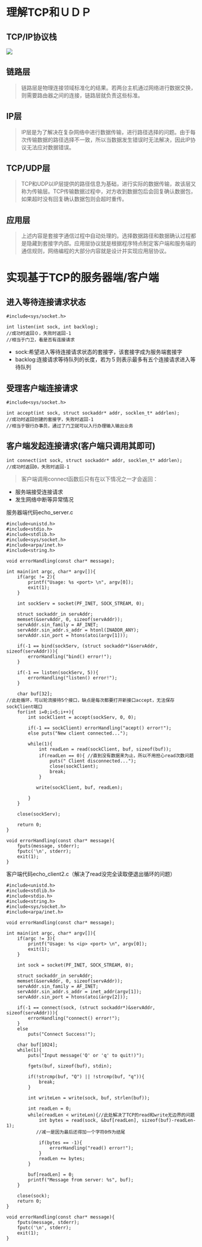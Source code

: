 # 理解TCP和ＵＤＰ
## TCP/IP协议栈
![](https://ooo.0o0.ooo/2017/06/28/5953bb020f227.png)
## 链路层
> 链路层是物理连接领域标准化的结果。若两台主机通过网络进行数据交换，则需要路由器之间的连接，链路层就负责这些标准。
## IP层
> IP层是为了解决在复杂网络中进行数据传输，进行路径选择的问题。由于每次传输数据的路径选择不一致，所以当数据发生错误时无法解决，因此IP协议无法应对数据错误。
## TCP/UDP层
> TCP和UDP以IP层提供的路径信息为基础，进行实际的数据传输，故该层又称为传输层。TCP传输数据过程中，对方收到数据包后会回复确认数据包，如果超时没有回复确认数据包则会超时重传。
## 应用层
> 上述内容是套接字通信过程中自动处理的。选择数据路径和数据确认过程都是隐藏到套接字内部。应用层协议就是根据程序特点制定客户端和服务端的通信规则，网络编程的大部分内容就是设计并实现应用层协议。

# 实现基于TCP的服务器端/客户端
## 进入等待连接请求状态
```
#include<sys/socket.h>

int listen(int sock, int backlog);
//成功时返回０，失败时返回-1
//相当于门卫，看是否有连接请求
```
- sock:希望进入等待连接请求状态的套接字，该套接字成为服务端套接字
- backlog:连接请求等待队列的长度，若为５则表示最多有五个连接请求进入等待队列
## 受理客户端连接请求
```
#include<sys/socket.h>

int accept(int sock, struct sockaddr* addr, socklen_t* addrlen);
//成功时返回创建的套接字，失败时返回-1
//相当于银行办事员，通过了门卫就可以入行办理输入输出业务
```
## 客户端发起连接请求(客户端只调用其即可)
```
int connect(int sock, struct sockaddr* addr, socklen_t* addrlen);
//成功时返回0，失败时返回-1
```
> 客户端调用connect函数后只有在以下情况之一才会返回：<br>
- 服务端接受连接请求
- 发生网络中断等异常情况

服务器端代码echo_server.c

```
#include<unistd.h>
#include<stdio.h>
#include<stdlib.h>
#include<sys/socket.h>
#include<arpa/inet.h>
#include<string.h>

void errorHandling(const char* message);

int main(int argc, char* argv[]){
    if(argc != 2){
        printf("Usage: %s <port> \n", argv[0]);
        exit(1);
    }

    int sockServ = socket(PF_INET, SOCK_STREAM, 0);

    struct sockaddr_in servAddr;
    memset(&servAddr, 0, sizeof(servAddr));
    servAddr.sin_family = AF_INET;
    servAddr.sin_addr.s_addr = htonl(INADDR_ANY);
    servAddr.sin_port = htons(atoi(argv[1]));

    if(-1 == bind(sockServ, (struct sockaddr*)&servAddr, sizeof(servAddr))){
        errorHandling("bind() error!");
    }

    if(-1 == listen(sockServ, 5)){
        errorHandling("listen() error!");
    }

    char buf[32];
//此处循环，可以轮流接待5个接口，缺点是每次都要打开新接口accept，无法保存sockClient端口
    for(int i=0;i<5;i++){ 
        int sockClient = accept(sockServ, 0, 0);

        if(-1 == sockClient) errorHandling("acept() error!");
        else puts("New client connected...");

        while(1){
            int readLen = read(sockClient, buf, sizeof(buf));
            if(readLen == 0){ //直到没有数据来为止，所以不用担心read次数问题
                puts(" Client disconnected...");
                close(sockClient);
                break;
            }

           write(sockClient, buf, readLen);

        }
    }

    close(sockServ);

    return 0;
}

void errorHandling(const char* message){
    fputs(message, stderr);
    fputc('\n', stderr);
    exit(1);
}
```
客户端代码echo_client2.c（解决了read没完全读取便退出循环的问题）
```
#include<unistd.h>
#include<stdlib.h>
#include<stdio.h>
#include<string.h>
#include<sys/socket.h>
#include<arpa/inet.h>

void errorHandling(const char* message);

int main(int argc, char* argv[]){
    if(argc != 3){
        printf("Usage: %s <ip> <port> \n", argv[0]);
        exit(1);
    }

    int sock = socket(PF_INET, SOCK_STREAM, 0);

    struct sockaddr_in servAddr;
    memset(&servAddr, 0, sizeof(servAddr));
    servAddr.sin_family = AF_INET;
    servAddr.sin_addr.s_addr = inet_addr(argv[1]);
    servAddr.sin_port = htons(atoi(argv[2]));

    if(-1 == connect(sock, (struct sockaddr*)&servAddr, sizeof(servAddr))){
        errorHandling("connect() error!");
    }
    else
        puts("Connect Success!");
    
    char buf[1024];
    while(1){
        puts("Input message('Q' or 'q' to quit!)");

        fgets(buf, sizeof(buf), stdin);

        if(!strcmp(buf, "Q") || !strcmp(buf, "q")){
            break;
        }

        int writeLen = write(sock, buf, strlen(buf));

        int readLen = 0;
        while(readLen < writeLen){//此处解决了TCP的read和write无边界的问题
            int bytes = read(sock, &buf[readLen], sizeof(buf)-readLen-1);
           //减一是因为最后还得加一个字符0作为结尾

            if(bytes == -1){
                errorHandling("read() error!");
            }
            readLen += bytes;
        }

        buf[readLen] = 0;
        printf("Message from server: %s", buf);
    }

    close(sock);
    return 0;
}

void errorHandling(const char* message){
    fputs(message, stderr);
    fputc('\n', stderr);
    exit(1);
}
```
